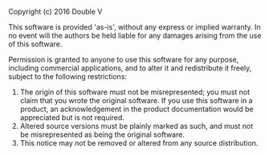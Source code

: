 Copyright (c) 2016 Double V

This software is provided 'as-is', without any express or implied
warranty. In no event will the authors be held liable for any damages
arising from the use of this software.

Permission is granted to anyone to use this software for any purpose,
including commercial applications, and to alter it and redistribute it
freely, subject to the following restrictions:

1.	The origin of this software must not be misrepresented; you must not
	claim that you wrote the original software. If you use this software
	in a product, an acknowledgement in the product documentation would be
	appreciated but is not required.
2.	Altered source versions must be plainly marked as such, and must not be
	misrepresented as being the original software.
3.	This notice may not be removed or altered from any source distribution.